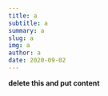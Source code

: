 ```yaml
---
title: a
subtitle: a
summary: a
slug: a
img: a
author: a
date: 2020-09-02
---
```

__delete this and put content__
